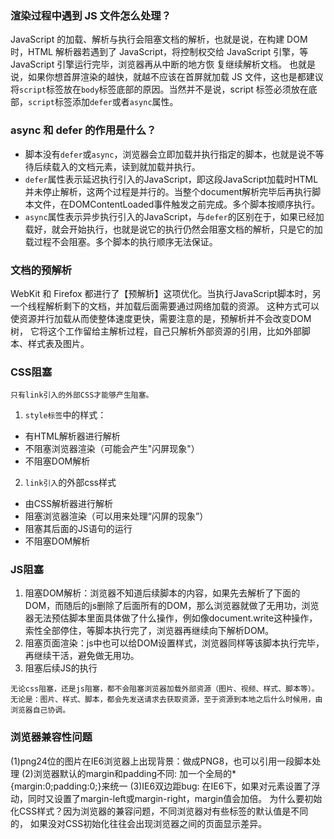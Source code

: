 ### 渲染过程中遇到 JS 文件怎么处理？

JavaScript 的加载、解析与执行会阻塞文档的解析，也就是说，在构建 DOM 时，HTML 解析器若遇到了
JavaScript，将控制权交给 JavaScript 引擎，等 JavaScript 引擎运行完毕，浏览器再从中断的地方恢
复继续解析文档。
也就是说，如果你想首屏渲染的越快，就越不应该在首屏就加载 JS 文件，这也是都建议将`script`标签放在`body`标签底部的原因。当然并不是说，script 标签必须放在底部，`script`标签添加`defer`或者`async`属性。

### async 和 defer 的作用是什么？

- 脚本没有`defer`或`async`，浏览器会立即加载并执行指定的脚本，也就是说不等待后续载入的文档元素，读到就加载并执行。
- `defer`属性表示延迟执行引入的JavaScript，即这段JavaScript加载时HTML并未停止解析，这两个过程是并行的。当整个document解析完毕后再执行脚本文件，在DOMContentLoaded事件触发之前完成。多个脚本按顺序执行。
- `async`属性表示异步执行引入的JavaScript，与`defer`的区别在于，如果已经加载好，就会开始执行，也就是说它的执行仍然会阻塞文档的解析，只是它的加载过程不会阻塞。多个脚本的执行顺序无法保证。

### 文档的预解析
WebKit 和 Firefox 都进行了【预解析】这项优化。当执行JavaScript脚本时，另一个线程解析剩下的文档，并加载后面需要通过网络加载的资源。
这种方式可以使资源并行加载从而使整体速度更快，需要注意的是，预解析并不会改变DOM树，
它将这个工作留给主解析过程，自己只解析外部资源的引用，比如外部脚本、样式表及图片。

### CSS阻塞
`只有link引入的外部CSS才能够产生阻塞。`
1. `style标签`中的样式：
- 有HTML解析器进行解析
- 不阻塞浏览器渲染（可能会产生"闪屏现象"）
- 不阻塞DOM解析
2. `link引入`的外部css样式
- 由CSS解析器进行解析
- 阻塞浏览器渲染（可以用来处理“闪屏的现象”）
- 阻塞其后面的JS语句的运行
- 不阻塞DOM解析

### JS阻塞
1. 阻塞DOM解析：浏览器不知道后续脚本的内容，如果先去解析了下面的DOM，而随后的js删除了后面所有的DOM，那么浏览器就做了无用功，浏览器无法预估脚本里面具体做了什么操作，例如像document.write这种操作，索性全部停住，等脚本执行完了，浏览器再继续向下解析DOM。
2. 阻塞页面渲染：js中也可以给DOM设置样式，浏览器同样等该脚本执行完毕，再继续干活，避免做无用功。
3. 阻塞后续JS的执行

`无论css阻塞，还是js阻塞，都不会阻塞浏览器加载外部资源（图片、视频、样式、脚本等）。无论是：图片、样式、脚本，都会先发送请求去获取资源，至于资源到本地之后什么时候用，由浏览器自己协调。`

### 浏览器兼容性问题
(1)png24位的图片在IE6浏览器上出现背景：做成PNG8，也可以引用一段脚本处理
(2)浏览器默认的margin和padding不同: 加一个全局的*{margin:0;padding:0;}来统一
(3)IE6双边距bug: 在IE6下，如果对元素设置了浮动，同时又设置了margin-left或margin-right，margin值会加倍。
为什么要初始化CSS样式？因为浏览器的兼容问题，不同浏览器对有些标签的默认值是不同的，
如果没对CSS初始化往往会出现浏览器之间的页面显示差异。